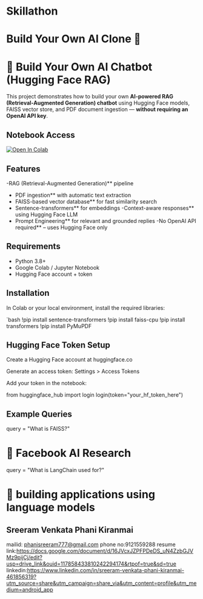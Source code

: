 
# Skillathon
# Build Your Own AI Clone 🤖

# 🤖 Build Your Own AI Chatbot (Hugging Face RAG)

This project demonstrates how to build your own **AI-powered RAG (Retrieval-Augmented Generation) chatbot** using Hugging Face models, FAISS vector store, and PDF document ingestion — **without requiring an OpenAI API key**.



 ## Notebook Access

[![Open In Colab](https://colab.research.google.com/assets/colab-badge.svg)](https://colab.research.google.com/github/<your-username>/<your-repo-name>/blob/main/my_own_ai_clone.ipynb)


 ## Features

 -RAG (Retrieval-Augmented Generation)** pipeline
 - PDF ingestion** with automatic text extraction
 - FAISS-based vector database** for fast similarity search
 - Sentence-transformers** for embeddings
 -Context-aware responses** using Hugging Face LLM
 - Prompt Engineering** for relevant and grounded replies
 -No OpenAI API required** – uses Hugging Face only



##  Requirements

- Python 3.8+
- Google Colab / Jupyter Notebook
- Hugging Face account + token



##  Installation

In Colab or your local environment, install the required libraries:

`bash
!pip install sentence-transformers
!pip install faiss-cpu
!pip install transformers
!pip install PyMuPDF


## Hugging Face Token Setup

Create a Hugging Face account at huggingface.co

Generate an access token: Settings > Access Tokens

Add your token in the notebook:

from huggingface_hub import login
login(token="your_hf_token_here")

## Example Queries
query = "What is FAISS?"
# 🤖 Facebook AI Research

query = "What is LangChain used for?"
# 🤖 building applications using language models






## Sreeram Venkata Phani Kiranmai
mailid: phanisreeram777@gmail.com
phone no:9121559288
resume link:https://docs.google.com/document/d/16JVcxJZPFPDeDS_uN4ZzbGJVMz9pijCj/edit?usp=drive_link&ouid=117858433810242294174&rtpof=true&sd=true
linkedin:https://www.linkedin.com/in/sreeram-venkata-phani-kiranmai-461856319?utm_source=share&utm_campaign=share_via&utm_content=profile&utm_medium=android_app


















